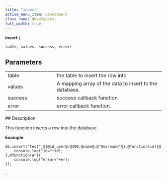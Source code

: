 ```yaml
---
title: "insert"
active_menu_item: developers
class_name: developers
full_width: true
---
```



**insert** (

    table, values, success, error)
     
   

## Parameters

<table>
<tr>
<td width="193">
table

</td>
<td width="17">

</td>
<td width="670">
the table to insert the row into

</td>
</tr>
<tr>
<td width="193">
values

</td>
<td width="17">

</td>
<td width="670">
A mapping array of the data to insert to the database.

</td>
</tr>
<tr>
<td width="193">
success

</td>
<td width="17">

</td>
<td width="670">
success callback function.

</td>
</tr>
<tr>
<td width="193">
error

</td>
<td width="17">

</td>
<td width="670">
error callback function.

</td>
</tr>
</table>
## Description

This function inserts a row into the database.

**Example**

    db.insert("test",@{@id_user@:@100,@name@:@"Username"@},@function(id){@
        console.log("id="+id); 
    },@function(er){
        console.log("error="+er);
    });
   

.
